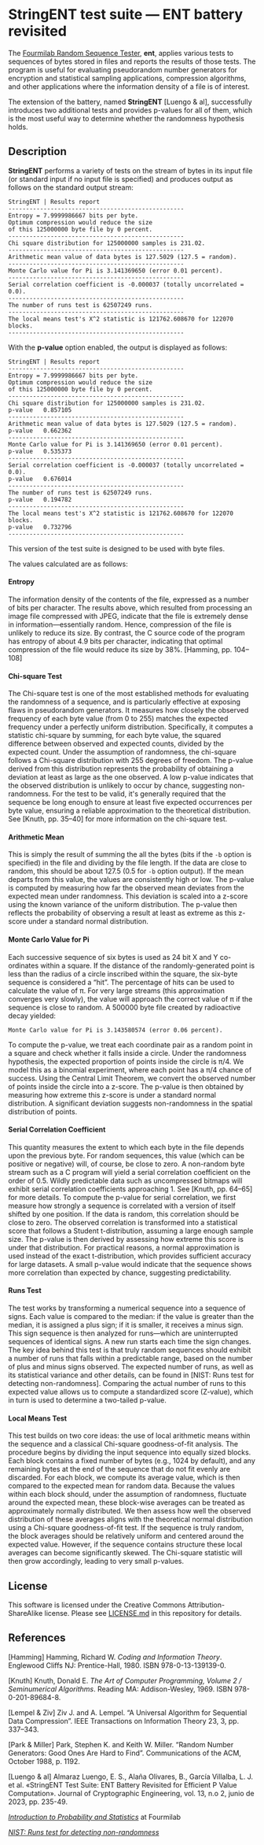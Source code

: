 # StringENT test suite — ENT battery revisited

The [Fourmilab Random Sequence Tester](https://www.fourmilab.ch/random/),
**ent**, applies various tests to sequences of bytes stored in files
and reports the results of those tests. The program is useful for
evaluating pseudorandom number generators for encryption and
statistical sampling applications, compression algorithms, and other
applications where the information density of a file is of interest.

The extension of the battery, named **StringENT** [Luengo & al], successfully introduces two additional tests and provides p-values for all of them, which is the most useful way to determine whether the randomness hypothesis holds.

## Description

**StringENT** performs a variety of tests on the stream of bytes in its input
file (or standard input if no input file is specified) and produces
output as follows on the standard output stream:

    StringENT | Results report
    --------------------------------------------------
    Entropy = 7.9999986667 bits per byte.
    Optimum compression would reduce the size
    of this 125000000 byte file by 0 percent.
    --------------------------------------------------
    Chi square distribution for 125000000 samples is 231.02.
    --------------------------------------------------
    Arithmetic mean value of data bytes is 127.5029 (127.5 = random).
    --------------------------------------------------
    Monte Carlo value for Pi is 3.141369650 (error 0.01 percent).
    --------------------------------------------------
    Serial correlation coefficient is -0.000037 (totally uncorrelated = 0.0).
    --------------------------------------------------
    The number of runs test is 62507249 runs.
    --------------------------------------------------
    The local means test's X^2 statistic is 121762.608670 for 122070 blocks.
    --------------------------------------------------

With the **p-value** option enabled, the output is displayed as follows:
    
    StringENT | Results report
    --------------------------------------------------
    Entropy = 7.9999986667 bits per byte.
    Optimum compression would reduce the size
    of this 125000000 byte file by 0 percent.
    --------------------------------------------------
    Chi square distribution for 125000000 samples is 231.02.
    p-value   0.857105
    --------------------------------------------------
    Arithmetic mean value of data bytes is 127.5029 (127.5 = random).
    p-value   0.662362
    --------------------------------------------------
    Monte Carlo value for Pi is 3.141369650 (error 0.01 percent).
    p-value   0.535373
    --------------------------------------------------
    Serial correlation coefficient is -0.000037 (totally uncorrelated = 0.0).
    p-value   0.676014
    --------------------------------------------------
    The number of runs test is 62507249 runs.
    p-value   0.194782
    --------------------------------------------------
    The local means test's X^2 statistic is 121762.608670 for 122070 blocks.
    p-value   0.732796
    --------------------------------------------------

This version of the test suite is designed to be used with byte files.

The values calculated are as follows:

#### Entropy
The information density of the contents of the file, expressed as a
number of bits per character. The results above, which resulted from
processing an image file compressed with JPEG, indicate that the file
is extremely dense in information—essentially random. Hence,
compression of the file is unlikely to reduce its size. By contrast,
the C source code of the program has entropy of about 4.9 bits per
character, indicating that optimal compression of the file would reduce
its size by 38%. \[Hamming, pp. 104–108\]

#### Chi-square Test
The Chi-square test is one of the most established methods for evaluating the randomness of a sequence, and is particularly effective at exposing flaws in pseudorandom generators. It measures how closely the observed frequency of each byte value (from 0 to 255) matches the expected frequency under a perfectly uniform distribution. Specifically, it computes a statistic chi-square by summing, for each byte value, the squared difference between observed and expected counts, divided by the expected count. Under the assumption of randomness, the chi-square follows a Chi-square distribution with 255 degrees of freedom. The p-value derived from this distribution represents the probability of obtaining a deviation at least as large as the one observed. A low p-value indicates that the observed distribution is unlikely to occur by chance, suggesting non-randomness. For the test to be valid, it's generally required that the sequence be long enough to ensure at least five expected occurrences per byte value, ensuring a reliable approximation to the theoretical distribution.
See \[Knuth, pp. 35–40\] for more information on the chi-square test.

#### Arithmetic Mean
This is simply the result of summing the all the bytes (bits if the 
`-b` option is specified) in the file and dividing by the file length. 
If the data are close to random, this should be about 127.5 (0.5 for 
`-b` option output). If the mean departs from this value, the values 
are consistently high or low.
The p-value is computed by measuring how far the observed mean deviates 
from the expected mean under randomness. This deviation is scaled into 
a z-score using the known variance of the uniform distribution. 
The p-value then reflects the probability of observing a result at least
as extreme as this z-score under a standard normal distribution.

#### Monte Carlo Value for Pi
Each successive sequence of six bytes is used as 24 bit X and Y 
co-ordinates within a square.  If the distance of the 
randomly-generated point is less than the radius of a circle inscribed 
within the square, the six-byte sequence is considered a “hit”.  The 
percentage of hits can be used to calculate the value of π.  For very 
large streams (this approximation converges very slowly), the value 
will approach the correct value of π if the sequence is close to 
random.  A 500000 byte file created by radioactive decay yielded:

    Monte Carlo value for Pi is 3.143580574 (error 0.06 percent).

To compute the p-value, we treat each coordinate pair as a random 
point in a square and check whether it falls inside a circle. 
Under the randomness hypothesis, the expected proportion of points 
inside the circle is π/4. We model this as a binomial experiment, 
where each point has a π/4 chance of success. Using the Central Limit 
Theorem, we convert the observed number of points inside the circle 
into a z-score. The p-value is then obtained by measuring how extreme 
this z-score is under a standard normal distribution. A significant 
deviation suggests non-randomness in the spatial distribution of points.

#### Serial Correlation Coefficient
This quantity measures the extent to which each byte in the file 
depends upon the previous byte. For random sequences, this value (which 
can be positive or negative) will, of course, be close to zero.  A 
non-random byte stream such as a C program will yield a serial 
correlation coefficient on the order of 0.5.  Wildly predictable data 
such as uncompressed bitmaps will exhibit serial correlation 
coefficients approaching 1.  See [Knuth, pp. 64–65] for more details.
To compute the p-value for serial correlation, we first measure how 
strongly a sequence is correlated with a version of itself shifted 
by one position.  If the data is random, this correlation should 
be close to zero. The observed correlation is transformed into a 
statistical score that follows a Student t-distribution, assuming 
a large enough sample size. The p-value is then derived by assessing 
how extreme this score is under that distribution. For practical reasons,
a normal approximation is used instead of the exact t-distribution, 
which provides sufficient accuracy for large datasets. A small p-value 
would indicate that the sequence shows more correlation than expected 
by chance, suggesting predictability.

#### Runs Test

The test works by transforming a numerical sequence into a sequence of signs.
Each value is compared to the median: if the value is greater than the median, 
it is assigned a plus sign; if it is smaller, it receives a minus sign. This 
sign sequence is then analyzed for runs—which are uninterrupted sequences of 
identical signs. A new run starts each time the sign changes.
The key idea behind this test is that truly random sequences should exhibit 
a number of runs that falls within a predictable range, based on the number 
of plus and minus signs observed. The expected number of runs, as well as 
its statistical variance and other details, can be found in [NIST: Runs test 
for detecting non-randomness]. Comparing the actual number of runs to this 
expected value allows us to compute a standardized score (Z-value), which 
in turn is used to determine a two-tailed p-value.

#### Local Means Test

This test builds on two core ideas: the use of local arithmetic means within 
the sequence and a classical Chi-square goodness-of-fit analysis.
The procedure begins by dividing the input sequence into equally sized blocks. 
Each block contains a fixed number of bytes (e.g., 1024 by default), and any 
remaining bytes at the end of the sequence that do not fit evenly are discarded. 
For each block, we compute its average value, which is then compared to the 
expected mean for random data.
Because the values within each block should, under the assumption of randomness, 
fluctuate around the expected mean, these block-wise averages can be treated as 
approximately normally distributed. We then assess how well the observed 
distribution of these averages aligns with the theoretical normal distribution 
using a Chi-square goodness-of-fit test.
If the sequence is truly random, the block averages should be relatively uniform 
and centered around the expected value. However, if the sequence contains structure
these local averages can become significantly skewed. The Chi-square statistic will 
then grow accordingly, leading to very small p-values.

## License

This software is licensed under the Creative Commons
Attribution-ShareAlike license.  Please see [LICENSE.md](LICENSE.md) in
this repository for details.

## References

[Hamming]
Hamming, Richard W.  *Coding and Information Theory*. Englewood Cliffs 
NJ: Prentice-Hall, 1980.  ISBN 978-0-13-139139-0.

[Knuth]
Knuth, Donald E.  *The Art of Computer Programming, Volume 2 / 
Seminumerical Algorithms*.  Reading MA: Addison-Wesley, 1969. ISBN 
978-0-201-89684-8.

[Lempel & Ziv]
Ziv J. and A. Lempel.  “A Universal Algorithm for Sequential Data 
Compression”. IEEE Transactions on Information Theory 23, 3, pp. 
337–343.

[Park & Miller]
Park, Stephen K. and Keith W. Miller.  “Random Number Generators: Good 
Ones Are Hard to Find”. Communications of the ACM, October 1988, p. 
1192.

[Luengo & al]
Almaraz Luengo, E. S., Alaña Olivares, B., García Villalba, L. J. et al. «StringENT Test Suite: ENT Battery Revisited for Efficient P Value Computation». Journal of Cryptographic Engineering, vol. 13, n.o 2, junio de 2023, pp. 235-49.

*[Introduction to Probability and
Statistics](https://www.fourmilab.ch/rpkp/experiments/statistics.html)*
at Fourmilab

*[NIST: Runs test for detecting non-randomness](https://www.itl.nist.gov/div898/handbook/eda/section3/eda35d.htm)*
